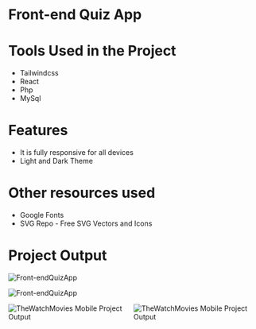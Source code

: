 # Front-end Quiz App

# Tools Used in the Project
* Tailwindcss
* React
* Php
* MySql

# Features
* It is fully responsive for all devices
* Light and Dark Theme

# Other resources used
*  Google Fonts
*  SVG Repo - Free SVG Vectors and Icons


# Project Output
![Front-endQuizApp](https://github.com/jcrunatay/movie_app/blob/main/public/image/movie_app_img1.png "TheWatchMovies Project Output")

![Front-endQuizApp](https://github.com/jcrunatay/movie_app/blob/main/public/image/movie_app_img2.png "TheWatchMovies Project Output")


<div style="display: flex;">
  <img src="https://github.com/jcrunatay/movie_app/blob/main/public/image/movie_app_mobie_img1.png" alt="TheWatchMovies Mobile Project Output"/>
  <img src="https://github.com/jcrunatay/movie_app/blob/main/public/image/movie_app_mobie_img2.png" alt="TheWatchMovies Mobile Project Output"/>
</div>
